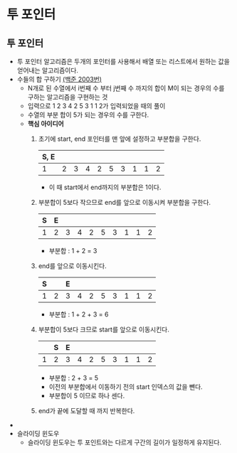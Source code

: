 # 투 포인터

## 투 포인터

- 투 포인터 알고리즘은 두개의 포인터를 사용해서 배열 또는 리스트에서 원하는 값을 얻어내는 알고리즘이다.
- 수들의 합 구하기 [(백준 2003번)](https://www.acmicpc.net/problem/2003)
    - N개로 된 수열에서 i번째 수 부터 j번째 수 까지의 합이 M이 되는 경우의 수를 구하는 알고리즘을 구현하는 것
    - 입력으로 1 2 3 4 2 5 3 1 1 2가 입력되었을 때의 풀이
    - 수열의 부분 합이 5가 되는 경우의 수를 구한다.
    - **핵심 아이디어**
        1. 초기에 start, end 포인터를 맨 앞에 설정하고 부분합을 구한다.
            
            
            | S, E |  |  |  |  |  |  |  |  |  |
            | --- | --- | --- | --- | --- | --- | --- | --- | --- | --- |
            | 1 | 2 | 3 | 4 | 2 | 5 | 3 | 1 | 1 | 2 |
            - 이 때 start에서 end까지의 부분합은 1이다.
        2. 부분합이 5보다 작으므로 end를 앞으로 이동시켜 부분합을 구한다.
            
            
            | S | E |  |  |  |  |  |  |  |  |
            | --- | --- | --- | --- | --- | --- | --- | --- | --- | --- |
            | 1 | 2 | 3 | 4 | 2 | 5 | 3 | 1 | 1 | 2 |
            - 부분합 : 1 + 2 = 3
        3. end를 앞으로 이동시킨다.
            
            
            | S |  | E |  |  |  |  |  |  |  |
            | --- | --- | --- | --- | --- | --- | --- | --- | --- | --- |
            | 1 | 2 | 3 | 4 | 2 | 5 | 3 | 1 | 1 | 2 |
            - 부분합 : 1 + 2 + 3 = 6
        4. 부분합이 5보다 크므로 start를 앞으로 이동시킨다.
            
            
            |  | S | E |  |  |  |  |  |  |  |
            | --- | --- | --- | --- | --- | --- | --- | --- | --- | --- |
            | 1 | 2 | 3 | 4 | 2 | 5 | 3 | 1 | 1 | 2 |
            - 부분합 : 2 + 3 = 5
            - 이전의 부분합에서 이동하기 전의 start 인덱스의 값을 뺀다.
            - 부분합이 5 이므로 하나 센다.
        5. end가 끝에 도달할 때 까지 반복한다.
- 
- 슬라이딩 윈도우
    - 슬라이딩 윈도우는 투 포인트와는 다르게 구간의 길이가 일정하게 유지된다.